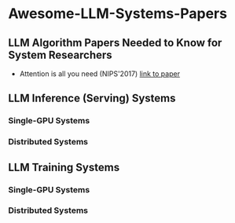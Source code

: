 # Awesome-LLM-Systems-Papers

## LLM Algorithm Papers Needed to Know for System Researchers

- Attention is all you need (NIPS'2017) [link to paper](https://proceedings.neurips.cc/paper/2017/file/3f5ee243547dee91fbd053c1c4a845aa-Paper.pdf)

## LLM Inference (Serving) Systems

### Single-GPU Systems

### Distributed Systems

## LLM Training Systems

### Single-GPU Systems

### Distributed Systems
